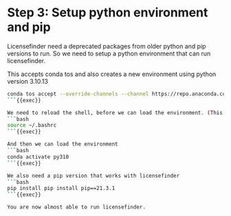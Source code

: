 # Step 3: Setup python environment and pip

Licensefinder need a deprecated packages from older python and pip versions to run.
So we need to setup a python environment that can run licensefinder.

This accepts conda tos and also creates a new environment using python version 3.10.13
```bash
conda tos accept --override-channels --channel https://repo.anaconda.com/pkgs/main && conda tos accept --override-channels --channel https://repo.anaconda.com/pkgs/r && conda init && conda create -n py310 python=3.10.13 -y
```{{exec}}

We need to reload the shell, before we can load the environment. (This is a one time thing after installing conda)
```bash
source ~/.bashrc
```{{exec}}

And then we can load the environment
```bash
conda activate py310
```{{exec}}

We also need a pip version that works with licensefinder
```bash
pip install pip install pip==21.3.1
```{{exec}}

You are now almost able to run licensefinder.